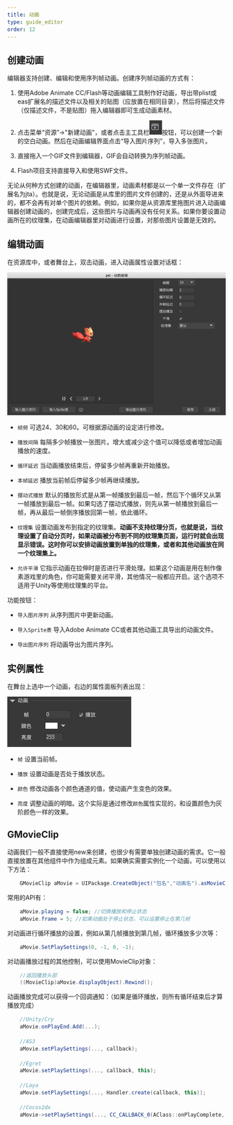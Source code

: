 ```yaml
---
title: 动画
type: guide_editor
order: 12
---
```


## 创建动画

编辑器支持创建、编辑和使用序列帧动画。创建序列帧动画的方式有：

1. 使用Adobe Animate CC/Flash等动画编辑工具制作好动画，导出带plist或eas扩展名的描述文件以及相关的贴图（应放置在相同目录），然后将描述文件（仅描述文件，不是贴图）拖入编辑器即可生成动画素材。

2. 点击菜单“资源”->"新建动画"，或者点击主工具栏![](../../images/maintb_09.png)按钮，可以创建一个新的空白动画。然后在动画编辑界面点击“导入图片序列”，导入多张图片。

3. 直接拖入一个GIF文件到编辑器，GIF会自动转换为序列帧动画。

4. Flash项目支持直接导入和使用SWF文件。

无论从何种方式创建的动画，在编辑器里，动画素材都是以一个单一文件存在（扩展名为jta）。也就是说，无论动画是从库里的图片文件创建的，还是从外面导进来的，都不会再有对单个图片的依赖。例如，如果你是从资源库里拖图片进入动画编辑器创建动画的，创建完成后，这些图片与动画再没有任何关系。如果你要设置动画所在的纹理集，在动画编辑器里对动画进行设置，对那些图片设置是无效的。

## 编辑动画

在资源库中，或者舞台上，双击动画，进入动画属性设置对话框：

![](../../images/QQ20191211-163721.png)

- `帧频` 可选24、30和60。可根据源动画的设定进行修改。

- `播放间隔` 每隔多少帧播放一张图片。增大或减少这个值可以降低或者增加动画播放的速度。

- `循环延迟` 当动画播放结束后，停留多少帧再重新开始播放。

- `本帧延迟` 播放当前帧后停留多少帧再继续播放。

- `摆动式播放` 默认的播放形式是从第一帧播放到最后一帧，然后下个循环又从第一帧播放到最后一帧。如果勾选了摆动式播放，则先从第一帧播放到最后一帧，再从最后一帧倒序播放回第一帧，依此循环。
 
- `纹理集` 设置动画发布到指定的纹理集。**动画不支持纹理分页，也就是说，当纹理设置了自动分页时，如果动画被分布到不同的纹理集页面，运行时就会出现显示错误。这时你可以安排动画放置到单独的纹理集，或者和其他动画放在同一个纹理集上。**

- `允许平滑` 它指示动画在拉伸时是否进行平滑处理。如果这个动画是用在制作像素游戏里的角色，你可能需要关闭平滑，其他情况一般都应开启。这个选项不适用于Unity等使用纹理集的平台。

功能按钮：

- `导入图片序列` 从序列图片中更新动画。

- `导入Sprite表` 导入Adobe Animate CC或者其他动画工具导出的动画文件。

- `导出图片序列` 将动画导出为图片序列。

## 实例属性

在舞台上选中一个动画，右边的属性面板列表出现：

![](../../images/QQ20191211-163804.png)

- `帧` 设置当前帧。

- `播放` 设置动画是否处于播放状态。

- `颜色` 修改动画各个颜色通道的值，使动画产生变色的效果。

- `亮度` 调整动画的明暗。这个实际是通过修改`颜色`属性实现的，和设置颜色为灰阶颜色一样的效果。

## GMovieClip

动画我们一般不直接使用new来创建，也很少有需要单独创建动画的需求。它一般直接放置在其他组件中作为组成元素。如果确实需要实例化一个动画，可以使用以下方法：

```csharp
    GMovieClip aMovie = UIPackage.CreateObject("包名","动画名").asMovieClip;
```

常用的API有：

```csharp
    aMovie.playing = false; //切换播放和停止状态
    aMovie.frame = 5; //如果动画处于停止状态，可以设置停止在第几帧
```

对动画进行循环播放的设置，例如从第几帧播放到第几帧，循环播放多少次等：

```csharp
    aMovie.SetPlaySettings(0, -1, 0, -1); 
```

对动画播放过程的其他控制，可以使用MovieClip对象：

```csharp
    //返回播放头部
    ((MovieClip)aMovie.displayObject).Rewind();
```

动画播放完成可以获得一个回调通知：（如果是循环播放，则所有循环结束后才算播放完成）

```csharp
    //Unity/Cry
    aMovie.onPlayEnd.Add(...);

    //AS3
    aMovie.setPlaySettings(..., callback);

    //Egret
    aMovie.setPlaySettings(..., callback, this);

    //Laya
    aMovie.setPlaySettings(..., Handler.create(callback, this));

    //Cocos2dx
    aMovie->setPlaySettings(..., CC_CALLBACK_0(AClass::onPlayComplete, this));
```
